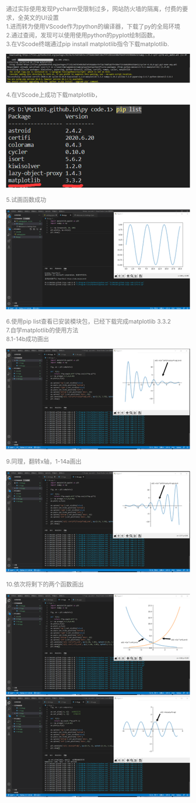 <font color=gray size=3> 通过实际使用发现Pycharm受限制过多，网站防火墙的隔离，付费的要求，全英文的UI设置  
1.进而转为使用VScode作为python的编译器，下载了py的全局环境  
2.通过查阅，发现可以使用使用python的pyplot绘制函数。  
3.在VScode终端通过pip install matplotlib指令下载matplotlib.  

![下载matplotlib](下载matplotlib.png)    

4.在VScode上成功下载matplotlib，  

![成功下载matplotlib](6.png)    

5.试画函数成功  

![试画函数](5.png)    

6.使用pip list查看已安装模块包，已经下载完成matplotlib 3.3.2  
7.自学matplotlib的使用方法  
8.1-14b成功画出 

![1-14-b](1-14-b.png)  

9.同理，翻转x轴，1-14a画出  

![1-14-a](1-14-a.png)  

10.依次将剩下的两个函数画出  

![1-11](1-11.png)  
![1-12](1-12.png)   
  
